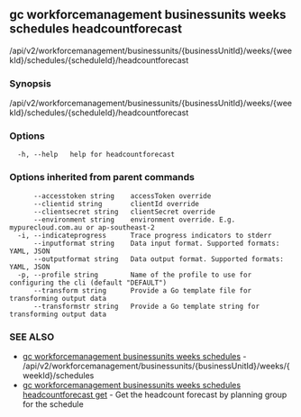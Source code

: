 ## gc workforcemanagement businessunits weeks schedules headcountforecast

/api/v2/workforcemanagement/businessunits/{businessUnitId}/weeks/{weekId}/schedules/{scheduleId}/headcountforecast

### Synopsis

/api/v2/workforcemanagement/businessunits/{businessUnitId}/weeks/{weekId}/schedules/{scheduleId}/headcountforecast

### Options

```
  -h, --help   help for headcountforecast
```

### Options inherited from parent commands

```
      --accesstoken string    accessToken override
      --clientid string       clientId override
      --clientsecret string   clientSecret override
      --environment string    environment override. E.g. mypurecloud.com.au or ap-southeast-2
  -i, --indicateprogress      Trace progress indicators to stderr
      --inputformat string    Data input format. Supported formats: YAML, JSON
      --outputformat string   Data output format. Supported formats: YAML, JSON
  -p, --profile string        Name of the profile to use for configuring the cli (default "DEFAULT")
      --transform string      Provide a Go template file for transforming output data
      --transformstr string   Provide a Go template string for transforming output data
```

### SEE ALSO

* [gc workforcemanagement businessunits weeks schedules](gc_workforcemanagement_businessunits_weeks_schedules.html)	 - /api/v2/workforcemanagement/businessunits/{businessUnitId}/weeks/{weekId}/schedules
* [gc workforcemanagement businessunits weeks schedules headcountforecast get](gc_workforcemanagement_businessunits_weeks_schedules_headcountforecast_get.html)	 - Get the headcount forecast by planning group for the schedule


